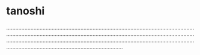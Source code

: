 # tanoshi
.................................................................................................................................................................................................................................................................................................................................................................................................................................................................
